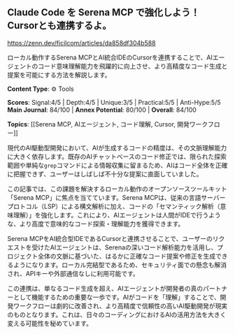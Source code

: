 ## Claude Code を Serena MCP で強化しよう！Cursorとも連携するよ。

https://zenn.dev/ficilcom/articles/da858df304b588

ローカル動作するSerena MCPとAI統合IDEのCursorを連携することで、AIエージェントのコード意味理解能力を飛躍的に向上させ、より高精度なコード生成と提案を可能にする方法を解説します。

**Content Type**: ⚙️ Tools

**Scores**: Signal:4/5 | Depth:4/5 | Unique:3/5 | Practical:5/5 | Anti-Hype:5/5
**Main Journal**: 84/100 | **Annex Potential**: 80/100 | **Overall**: 84/100

**Topics**: [[Serena MCP, AIエージェント, コード理解, Cursor, 開発ワークフロー]]

現代のAI駆動型開発において、AIが生成するコードの精度は、その文脈理解能力に大きく依存します。既存のAIチャットベースのコード修正では、限られた探索範囲や単純な`grep`コマンドによる情報収集に留まるため、AIはコード全体を正確に把握できず、ユーザーはしばしば不十分な提案に直面していました。

この記事では、この課題を解決するローカル動作のオープンソースツールキット「Serena MCP」に焦点を当てています。Serena MCPは、従来の言語サーバープロトコル（LSP）による構文解析に加え、コードの「セマンティック解析（意味理解）」を強化します。これにより、AIエージェントは人間がIDEで行うような、より高度で意味的なコード探索・理解能力を獲得できます。

Serena MCPをAI統合型IDEであるCursorと連携させることで、ユーザーのリクエストを受けたAIエージェントは、Serenaの深いコード解析能力を活用し、プロジェクト全体の文脈に基づいた、はるかに正確なコード提案や修正を生成できるようになります。ローカル完結型であるため、セキュリティ面での懸念も解消され、APIキーや外部通信なしに利用可能です。

この連携は、単なるコード生成を超え、AIエージェントが開発者の真のパートナーとして機能するための重要な一歩です。AIがコードを「理解」することで、開発ワークフローは劇的に改善され、より高精度で信頼性の高いAI駆動開発が現実のものとなります。これは、日々のコーディングにおけるAIの活用方法を大きく変える可能性を秘めています。